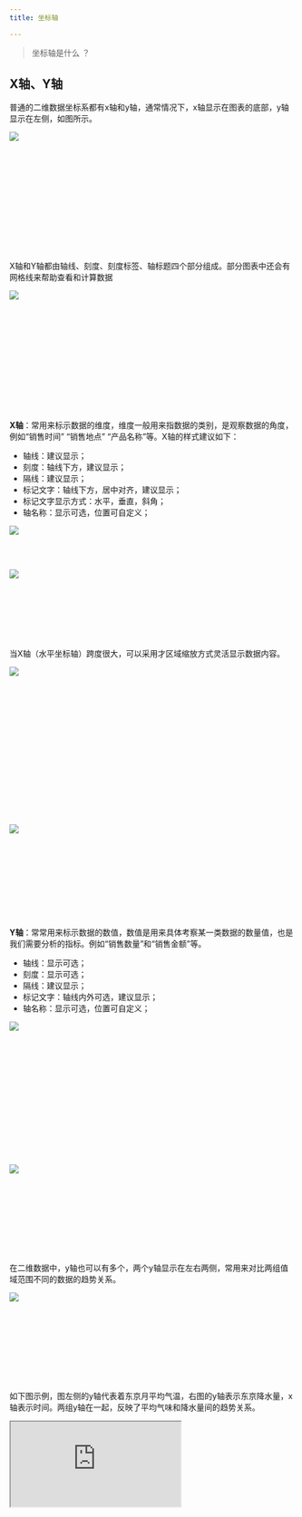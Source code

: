 ```yaml
---
title: 坐标轴

---
```


>坐标轴是什么 ？

## X轴、Y轴
普通的二维数据坐标系都有x轴和y轴，通常情况下，x轴显示在图表的底部，y轴显示在左侧，如图所示。
<div class="article-look-outside">
	<div class="article-look-inside" style="padding-bottom:38.9%">
	    <img class="article-look-content" src="./charts_axis_img01.jpg">
	</div>
</div>

X轴和Y轴都由轴线、刻度、刻度标签、轴标题四个部分组成。部分图表中还会有网格线来帮助查看和计算数据

<div class="article-look-outside">
	<div class="article-look-inside" style="padding-bottom:38.9%">
	    <img class="article-look-content" src="./charts_axis_img02.jpg">
	</div>
</div>

<b>X轴</b>：常用来标示数据的维度，维度一般用来指数据的类别，是观察数据的角度，例如“销售时间”  “销售地点”  “产品名称”等。X轴的样式建议如下：

  + 轴线：建议显示；
  + 刻度：轴线下方，建议显示；
  + 隔线：建议显示；
  + 标记文字：轴线下方，居中对齐，建议显示；
  + 标记文字显示方式：水平，垂直，斜角；
  + 轴名称：显示可选，位置可自定义；

<div class="article-look-outside">
	<div class="article-look-inside" style="padding-bottom:8.8785%">
	    <img class="article-look-content" src="./charts_axis_img06.png">
	</div>
</div>
<br>

<div class="article-look-outside">
	<div class="article-look-inside" style="padding-bottom:21.308%">
	    <img class="article-look-content" src="./charts_axis_img07.png">
	</div>
</div>

当X轴（水平坐标轴）跨度很大，可以采用才区域缩放方式灵活显示数据内容。

<div class="article-look-outside">
	<div class="article-look-inside" style="padding-bottom:48.7097%">
	    <img class="article-look-content" src="./charts_axis_img10.png">
	</div>
</div>
<br>
<div class="article-look-outside">
	<div class="article-look-inside" style="padding-bottom:29.818%">
	    <img class="article-look-content" src="./charts_axis_img12.png">
	</div>
</div>

<b>Y轴</b>：常常用来标示数据的数值，数值是用来具体考察某一类数据的数量值，也是我们需要分析的指标。例如“销售数量”和“销售金额”等。

  + 轴线：显示可选；
  + 刻度：显示可选；
  + 隔线：建议显示；
  + 标记文字：轴线内外可选，建议显示；
  + 轴名称：显示可选，位置可自定义；

<div class="article-look-outside">
	<div class="article-look-inside" style="padding-bottom:43.453%">
	    <img class="article-look-content" src="./charts_axis_img02.png">
	</div>
</div>
<br>
<div class="article-look-outside">
	<div class="article-look-inside" style="padding-bottom:28.128%">
	    <img class="article-look-content" src="./charts_axis_img04.png">
	</div>
</div>


在二维数据中，y轴也可以有多个，两个y轴显示在左右两侧，常用来对比两组值域范围不同的数据的趋势关系。

<div class="article-look-outside">
	<div class="article-look-inside" style="padding-bottom:28.182%">
	    <img class="article-look-content" src="./charts_axis_img05.png">
	</div>
</div>

如下图示例，图左侧的y轴代表着东京月平均气温，右图的y轴表示东京降水量，x轴表示时间。两组y轴在一起，反映了平均气味和降水量间的趋势关系。

<div class="article-look-outside">
	<div class="article-look-inside" style="padding-bottom:50%">
	    <iframe class="article-look-content"
	    src="https://gallery.echartsjs.com/view-lite.html?cid=xrJYBh__4z">
	    </iframe>
	</div>
</div>

